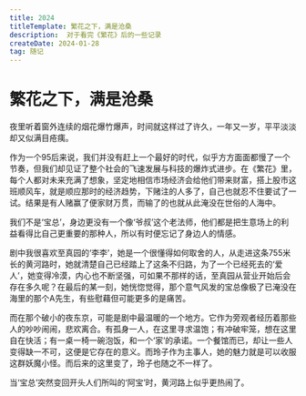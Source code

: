 ```yaml
---
title: 2024
titleTemplate: 繁花之下，满是沧桑
description:  对于看完《繁花》后的一些记录
createDate: 2024-01-28
tag: 随记 
---
```


# 繁花之下，满是沧桑

夜里听着窗外连续的烟花爆竹爆声，时间就这样过了许久，一年又一岁，平平淡淡却又似满目疮痍。

作为一个95后来说，我们并没有赶上一个最好的时代，似乎方方面面都慢了一个节奏，但我们却见证了整个社会的飞速发展与科技的爆炸式进步。在《繁花》里，每个人都对未来充满了想象，坚定地相信市场经济会给他们带来财富，搭上股市这班顺风车，就是顺应那时的经济趋势，下赌注的人多了，自己也就忍不住要试了一试。结果是有人赌赢了便家财万贯，而输了的也就从此淹没在世俗的人海中。

<zoom-img src="https://img.alilis.space/v2-36a60f8d9ef66b5904a1c809fec53f12_r.jpg-alilis_img" height="450px"></zoom-img>

我们不是‘宝总’，身边更没有一个像‘爷叔’这个老法师，他们都是把生意场上的利益看得比自己更重要的那种人，所以有时便忘记了身边人的情感。

剧中我很喜欢至真园的‘李李’，她是一个很懂得如何取舍的人，从走进这条755米长的黄河路时，她就清楚自己已经踏上了这条不归路，为了一个已经死去的‘爱人’，她变得冷漠，内心也不断坚强，可如果不那样的话，至真园从营业开始后会存在多久呢？在最后的某一刻，她恍惚觉得，那个意气风发的宝总像极了已淹没在海里的那个A先生，有些慰藉但可能更多的是痛苦。

而在那个破小的夜东京，可能是剧中最温暖的一个地方。它作为旁观者经历着那些人的吵吵闹闹，悲欢离合。有孤身一人，在这里寻求温饱；有冲破牢笼，想在这里自在快活；有一桌一椅一碗泡饭，和一个‘家’的承诺。一个餐馆而已，却让一些人变得缺一不可，这便是它存在的意义。而玲子作为主事人，她的魅力就是可以收服这群妖魔小怪。而后来的这里变了，玲子也随之不一样了。

当‘宝总’突然变回开头人们所叫的‘阿宝’时，黄河路上似乎更热闹了。
